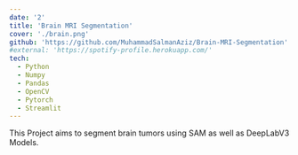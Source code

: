 ```yaml
---
date: '2'
title: 'Brain MRI Segmentation'
cover: './brain.png'
github: 'https://github.com/MuhammadSalmanAziz/Brain-MRI-Segmentation'
#external: 'https://spotify-profile.herokuapp.com/'
tech:
  - Python
  - Numpy
  - Pandas
  - OpenCV
  - Pytorch
  - Streamlit
---
```


This Project aims to segment brain tumors using SAM as well as DeepLabV3 Models.

